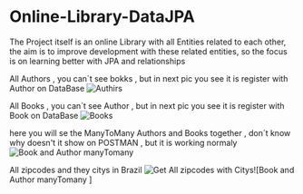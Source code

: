 # Online-Library-DataJPA
The Project itself is an online Library with all Entities related to each other, the aim is to improve development with these related entities, so the focus is on learning better with JPA and relationships



All Authors , you can´t see bokks , but in next pic you see it is  register with Author on DataBase
![Authirs](https://github.com/Junior-Stranner/Online-Bibliotec-DataJPA/assets/116032249/212bfa8e-0eb3-4a79-a848-8da34208dd56)



All Books , you can´t see Author , but in next pic you see it is register with Book on DataBase
![Books](https://github.com/Junior-Stranner/Online-Bibliotec-DataJPA/assets/116032249/4c49a51c-89d9-4fc1-b0b7-43f70563282c)


here you will se the ManyToMany Authors and Books together , don´t know why doesn't it show on POSTMAN , but it is working normaly 
![Book and Author manyTomany ](https://github.com/Junior-Stranner/Online-Bibliotec-DataJPA/assets/116032249/ff0b4ff2-fe4a-4ae3-af05-9ecb2d8772de)



All zipcodes and they citys in Brazil 
![Get All zipcodes with Citys](https://github.com/Junior-Stranner/Online-Bibliotec-DataJPA/assets/116032249/9d400218-f5e5-432d-ac33-8ecefc448aee)![Book and Author manyTomany ]
